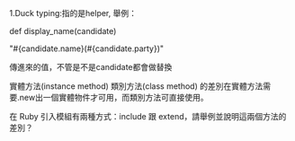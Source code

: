 1.Duck typing:指的是helper,
舉例：

def display_name(candidate)

"#{candidate.name}(#{candidate.party})"

傳進來的值，不管是不是candidate都會做替換

實體方法(instance method) 類別方法(class method) 的差別在實體方法需要.new出一個實體物件才可用，而類別方法可直接使用。

在 Ruby 引入模組有兩種方式：include 跟 extend，請舉例並說明這兩個方法的差別？
